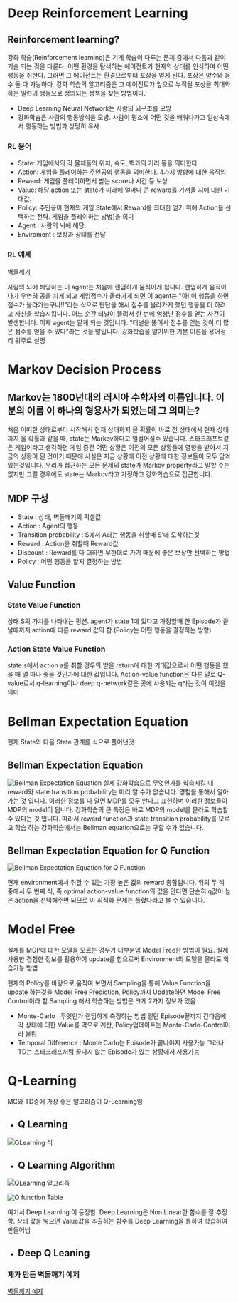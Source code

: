 # Deep Reinforcement Learning

## Reinforcement learning?
강화 학습(Reinforcement learning)은 기계 학습이 다루는 문제 중에서 다음과 같이 기술 되는 것을 다룬다. 어떤 환경을 탐색하는 에이전트가 현재의 상태를 인식하여 어떤 행동을 취한다. 그러면 그 에이전트는 환경으로부터 포상을 얻게 된다. 포상은 양수와 음수 둘 다 가능하다. 강화 학습의 알고리즘은 그 에이전트가 앞으로 누적될 포상을 최대화 하는 일련의 행동으로 정의되는 정책을 찾는 방법이다.

 - Deep Learning Neural Network는 사람의 뇌구조를 모방
 - 강화학습은 사람의 행동방식을 모방. 사람이 평소에 어떤 것을 배워나가고 일상속에서 행동하는 방법과 상당히 유사.

### RL 용어
 - State: 게임에서의 각 물체들의 위치, 속도, 벽과의 거리 등을 의미한다.
 - Action: 게임을 플레이하는 주인공의 행동을 의미한다. 4가지 방향에 대한 움직임
 - Reward: 게임을 플레이하면서 받는 score나 시간 등 보상
 - Value: 해당 action 또는 state가 미래에 얼마나 큰 reward를 가져올 지에 대한 기대값.
 - Policy: 주인공이 현재의 게임 State에서 Reward를 최대한 얻기 위해 Action을 선택하는 전략. 게임을 플레이하는 방법]을 의미
 - Agent : 사람의 뇌에 해당. 
 - Enviroment : 보상과 상태를 전달

### RL 예제
 [벽돌깨기](https://www.youtube.com/watch?v=iqXKQf2BOSE&feature=youtu.be)

사람의 뇌에 해당하는 이 agent는 처음에 랜덤하게 움직이게 됩니다. 랜덤하게 움직이다가 우연히 공을 치게 되고 게임점수가 올라가게 되면 이 agent는 "아! 이 행동을 하면 점수가 올라가는구나!!"라는 식으로 판단을 해서 점수를 올라가게 했던 행동을 더 하려고 자신을 학습시킵니다. 어느 순간 터널이 뚤려서 한 번에 엄청난 점수를 얻는 사건이 발생합니다. 이제 agent는 알게 되는 것입니다. "터널을 뚫어서 점수를 얻는 것이 더 많은 점수를 얻을 수 있다"라는 것을 말입니다. 강화학습을 알기위한 기본 이론을 용어정리 위주로 설명


# Markov Decision Process
## Markov는 1800년대의 러시아 수학자의 이름입니다. 이 분의 이름 이 하나의 형용사가 되었는데 그 의미는?

처음 어떠한 상태로부터 시작해서 현재 상태까지 올 확률이 바로 전 상태에서 현재 상태까지 올 확률과 같을 때, state는 Markov하다고 일컬어질수 있습니다.
스타크래프트같은 게임이라고 생각하면 게임 중간 어떤 상황은 이전의 모든 상황들에 영향을 받아서 지금의 상황이 된 것이기 때문에 사실은 지금 상황에 이전 상황에 대한 정보들이 모두 담겨있는것입니다. 우리가 접근하는 모든 문제의 state가 Markov property라고 말할 수는 없지만 그럴 경우에도 state는 Markov라고 가정하고 강화학습으로 접근합니다.

## MDP 구성
 - State : 상태, 벽돌깨기의 픽셀값
 - Action : Agent의 행동
 - Transition probability : S에서 A라는 행동을 취할때 S'에 도착하는것
 - Reward : Action을 취할때 Reward값
 - Discount : Reward를 다 더하면 무한대로 가기 때문에 좋은 보상만 선택하는 방법
 - Policy : 어떤 행동을 할지 결정하는 방법

##  Value Function
### State Value Function
상태 S의 가치를 나타내는 펑션. agent가 state 1에 있다고 가정할때 한 Episode가 끝날때까지 action에 따른 reward 값의 합.(Policy는 어떤 행동을 결정하는 방향)
### Action State Value Function
state s에서 action a를 취할 경우의 받을 return에 대한 기대값으로서 어떤 행동을 했을 때 얼
마나 좋을 것인가에 대한 값입니다. Action-value function은 다른 말로 Q-value로서 q-learning이나 deep q-network같은 곳에 사용되는 q라는 것이 이것을 의미

# Bellman Expectation Equation
현재 State와 다음 State 관계를 식으로 풀어낸것

## Bellman Expectation Equation
![Bellman Expectation Equation](http://images.slideplayer.com/26/8652641/slides/slide_14.jpg)
실제 강화학습으로 무엇인가를 학습시킬 때 reward와 state transition probability는 미리 알 수가 없습니다. 경험을 통해서 알아가는 것 입니다. 이러한 정보를 다 알면 MDP를 모두 안다고 표현하며 이러한 정보들이 MDP의 model이 됩니다. 강화학습의 큰 특징은 바로 MDP의 model를 몰라도 학습할 수 있다는 것 입니다. 따라서 reward function과 state transition probability를 모르고 학습 하는 강화학습에서는 Bellman equation으로는 구할 수가 없습니다.


## Bellman Expectation Equation for Q Function
![Bellman Expectation Equation for Q Function](http://images.slideplayer.com/17/5333901/slides/slide_20.jpg)

현재 environment에서 취할 수 있는 가장 높은 값의 reward 총합입니다. 위의 두 식 중에서 두
번째 식, 즉 optimal action-value function의 값을 안다면 단순히 q값이 높은 action을 선택해주면 되므로 이 최적화 문제는 풀렸다라고 볼 수 있습니다.

# Model Free

실제를 MDP에 대한 모델을 모르는 경우가 대부분임 Model Free한 방법이 필요.
실제사용한 경험한 정보를 활용하여 update를 함으로써 Environment의 모델을 몰라도 학습가능 방법

현재의 Policy를 바탕으로 움직여 보면서 Sampling을 통해  Value Function을 update 하는것을 Model Free Prediction, Policy까지 Update하면 Model Free Control이라 함
Sampling 해서 학습하는 방법은 크게 2가지 정보가 있음
 - Monte-Carlo : 무엇인가 랜덤하게 측정하는 방법 일단 Episode끝까지 간다음에 각 상태에 대한 Value를 역으로 계산, Policy업데이트는 Monte-Carlo-Control이라 불림
 - Temporal Difference : Monte Carlo는 Episode가 끝나야지 사용가능 그러나 TD는 스타크래프처럼 끝나지 않는 Episode가 있는 상황에서 사용가능

# Q-Learning
MC와 TD중에 가장 좋은 알고리즘이 Q-Learning임


- ## Q Learning

![QLearning 식](http://www.randomant.net/wp-content/uploads/2016/05/q_learning3.jpg)
- ## Q Learning Algorithm
![QLearning 알고리즘](https://webdocs.cs.ualberta.ca/~sutton/book/ebook/pseudotmp9.png)

![Q function Table](http://mnemstudio.org/ai/path/images/r_matrix1.gif)

여기서 Deep Learning 이 등장함. Deep Learning은 Non Linear한 함수를 잘 추정함.
상태 값을 넣으면 Value값을 추출하는 함수를 Deep Learning을 통하여 학습하여 만들어냄


- ## Deep Q Leaning

### 제가 만든 벽돌깨기 예제
[벽돌깨기 예제](https://gym.openai.com/evaluations/eval_GmcqEZGjSFaXxgYMy0gg)